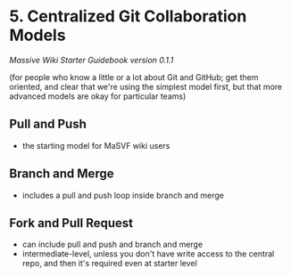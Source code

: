 # 5. Centralized Git Collaboration Models
*Massive Wiki Starter Guidebook version 0.1.1*

(for people who know a little or a lot about Git and GitHub; get them oriented, and clear that we're using the simplest model first, but that more advanced models are okay for particular teams)

## Pull and Push
- the starting model for MaSVF wiki users

## Branch and Merge
- includes a pull and push loop inside branch and merge

## Fork and Pull Request
- can include pull and push and branch and merge
- intermediate-level, unless you don't have write access to the central repo, and then it's required even at starter level